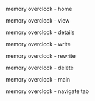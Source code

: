 memory overclock - home

memory overclock - view

memory overclock - details

memory overclock - write

memory overclock - rewrite

memory overclock - delete

memory overclock - main

memory overclock - navigate tab

